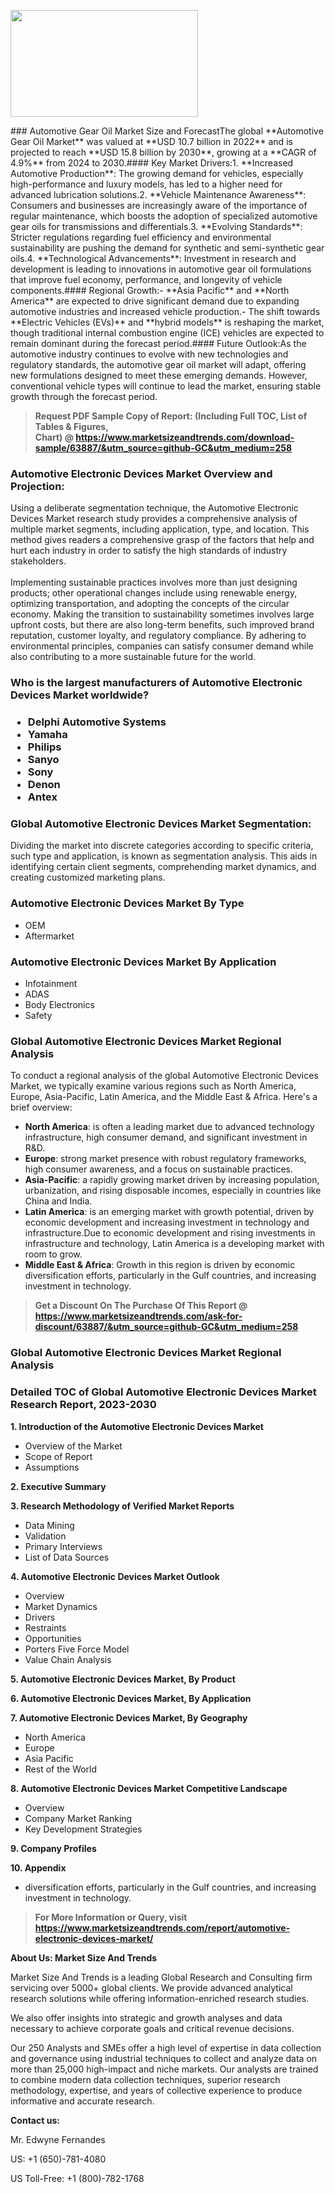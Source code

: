 <p><img class="alignnone size-medium wp-image-20088" src="https://ffe5etoiles.com/wp-content/uploads/2024/12/MST1-300x171.png" alt="" width="300" height="171" /></p>### Automotive Gear Oil Market Size and ForecastThe global **Automotive Gear Oil Market** was valued at **USD 10.7 billion in 2022** and is projected to reach **USD 15.8 billion by 2030**, growing at a **CAGR of 4.9%** from 2024 to 2030.#### Key Market Drivers:1. **Increased Automotive Production**: The growing demand for vehicles, especially high-performance and luxury models, has led to a higher need for advanced lubrication solutions.2. **Vehicle Maintenance Awareness**: Consumers and businesses are increasingly aware of the importance of regular maintenance, which boosts the adoption of specialized automotive gear oils for transmissions and differentials.3. **Evolving Standards**: Stricter regulations regarding fuel efficiency and environmental sustainability are pushing the demand for synthetic and semi-synthetic gear oils.4. **Technological Advancements**: Investment in research and development is leading to innovations in automotive gear oil formulations that improve fuel economy, performance, and longevity of vehicle components.#### Regional Growth:- **Asia Pacific** and **North America** are expected to drive significant demand due to expanding automotive industries and increased vehicle production.- The shift towards **Electric Vehicles (EVs)** and **hybrid models** is reshaping the market, though traditional internal combustion engine (ICE) vehicles are expected to remain dominant during the forecast period.#### Future Outlook:As the automotive industry continues to evolve with new technologies and regulatory standards, the automotive gear oil market will adapt, offering new formulations designed to meet these emerging demands. However, conventional vehicle types will continue to lead the market, ensuring stable growth through the forecast period.</p><blockquote id="" class=""><strong>Request PDF Sample Copy of Report: (Including Full TOC, List of Tables &amp; Figures, Chart)&nbsp;@&nbsp;<strong><a href="https://www.marketsizeandtrends.com/download-sample/63887/&utm_source=github-GC&utm_medium=258" target="_blank">https://www.marketsizeandtrends.com/download-sample/63887/&utm_source=github-GC&utm_medium=258</a></strong></strong></blockquote><h3 id="" class="">Automotive Electronic Devices Market&nbsp;Overview and Projection:</h3><p id="" class="">Using a deliberate segmentation technique, the Automotive Electronic Devices Market research study provides a comprehensive analysis of multiple market segments, including application, type, and location. This method gives readers a comprehensive grasp of the factors that help and hurt each industry in order to satisfy the high standards of industry stakeholders. <br /> <br />Implementing sustainable practices involves more than just designing products; other operational changes include using renewable energy, optimizing transportation, and adopting the concepts of the circular economy. Making the transition to sustainability sometimes involves large upfront costs, but there are also long-term benefits, such improved brand reputation, customer loyalty, and regulatory compliance. By adhering to environmental principles, companies can satisfy consumer demand while also contributing to a more sustainable future for the world.</p><h3 id="" class="">Who is the largest manufacturers of&nbsp;Automotive Electronic Devices Market worldwide?</h3><h3 class=""><p><ul><li>Delphi Automotive Systems </li><li> Yamaha </li><li> Philips </li><li> Sanyo </li><li> Sony </li><li> Denon </li><li> Antex</li></ul></p></h3><h3 id="" class="">Global&nbsp;Automotive Electronic Devices Market Segmentation:</h3><p id="" class="">Dividing the market into discrete categories according to specific criteria, such type and application, is known as segmentation analysis. This aids in identifying certain client segments, comprehending market dynamics, and creating customized marketing plans.</p><h3 id="" class="">Automotive Electronic Devices Market&nbsp;By Type</h3><p><p><ul><li>OEM </li><li> Aftermarket</p></li></ul></p></p><h3 id="" class="">Automotive Electronic Devices Market&nbsp;By Application</h3><p class=""><p><ul><li>Infotainment </li><li> ADAS </li><li> Body Electronics </li><li> Safety</li></ul></p></p><h3 id="" class="">Global Automotive Electronic Devices Market Regional Analysis</h3><p id="" class="">To conduct a regional analysis of the global Automotive Electronic Devices Market, we typically examine various regions such as North America, Europe, Asia-Pacific, Latin America, and the Middle East &amp; Africa. Here's a brief overview:</p><ul><li><strong>North America</strong>: is often a leading market due to advanced technology infrastructure, high consumer demand, and significant investment in R&amp;D.</li><li><strong>Europe</strong>: strong market presence with robust regulatory frameworks, high consumer awareness, and a focus on sustainable practices.</li><li><strong>Asia-Pacific</strong>: a rapidly growing market driven by increasing population, urbanization, and rising disposable incomes, especially in countries like China and India.</li><li><strong>Latin America</strong>: is an emerging market with growth potential, driven by economic development and increasing investment in technology and infrastructure.Due to economic development and rising investments in infrastructure and technology, Latin America is a developing market with room to grow.</li><li><strong>Middle East &amp; Africa</strong>: Growth in this region is driven by economic diversification efforts, particularly in the Gulf countries, and increasing investment in technology.</li></ul><blockquote id="" class=""><strong>Get a Discount On The Purchase Of This Report @ <strong><a href="https://www.marketsizeandtrends.com/ask-for-discount/63887/&utm_source=github-GC&utm_medium=258" target="_blank">https://www.marketsizeandtrends.com/ask-for-discount/63887/&utm_source=github-GC&utm_medium=258</a></strong></strong></blockquote><h3 id="" class="">Global Automotive Electronic Devices Market Regional Analysis</h3><h3 id="" class="">Detailed TOC of Global Automotive Electronic Devices Market Research Report, 2023-2030</h3><p id="" class=""><strong>1. Introduction of the Automotive Electronic Devices Market</strong></p><ul><li>Overview of the Market</li><li>Scope of Report</li><li>Assumptions</li></ul><p id="" class=""><strong>2. Executive Summary</strong></p><p id="" class=""><strong>3. Research Methodology of Verified Market Reports</strong></p><ul><li>Data Mining</li><li>Validation</li><li>Primary Interviews</li><li>List of Data Sources</li></ul><p id="" class=""><strong>4. Automotive Electronic Devices Market Outlook</strong></p><ul><li>Overview</li><li>Market Dynamics</li><li>Drivers</li><li>Restraints</li><li>Opportunities</li><li>Porters Five Force Model</li><li>Value Chain Analysis</li></ul><p id="" class=""><strong>5. Automotive Electronic Devices Market, By Product</strong></p><p id="" class=""><strong>6. Automotive Electronic Devices Market, By Application</strong></p><p id="" class=""><strong>7. Automotive Electronic Devices Market, By Geography</strong></p><ul><li>North America</li><li>Europe</li><li>Asia Pacific</li><li>Rest of the World</li></ul><p id="" class=""><strong>8. Automotive Electronic Devices Market Competitive Landscape</strong></p><ul><li>Overview</li><li>Company Market Ranking</li><li>Key Development Strategies</li></ul><p id="" class=""><strong>9. Company Profiles</strong></p><p id="" class=""><strong>10. Appendix</strong></p><ul><li>diversification efforts, particularly in the Gulf countries, and increasing investment in technology.</li></ul><blockquote id="" class=""><strong>For More Information or Query, visit <strong><strong><a href="https://www.marketsizeandtrends.com/report/automotive-electronic-devices-market/" target="_blank">https://www.marketsizeandtrends.com/report/automotive-electronic-devices-market/</a></strong></strong></strong></blockquote><p id="" class=""><strong>About Us: Market Size And Trends</strong></p><p id="" class="">Market Size And Trends is a leading Global Research and Consulting firm servicing over 5000+ global clients. We provide advanced analytical research solutions while offering information-enriched research studies.</p><p id="" class="">We also offer insights into strategic and growth analyses and data necessary to achieve corporate goals and critical revenue decisions.</p><p id="" class="">Our 250 Analysts and SMEs offer a high level of expertise in data collection and governance using industrial techniques to collect and analyze data on more than 25,000 high-impact and niche markets. Our analysts are trained to combine modern data collection techniques, superior research methodology, expertise, and years of collective experience to produce informative and accurate research.</p><p id="" class=""><strong>Contact us:</strong></p><p id="" class="">Mr. Edwyne Fernandes</p><p id="" class="">US: +1 (650)-781-4080</p><p id="" class="">US Toll-Free: +1 (800)-782-1768</p>
